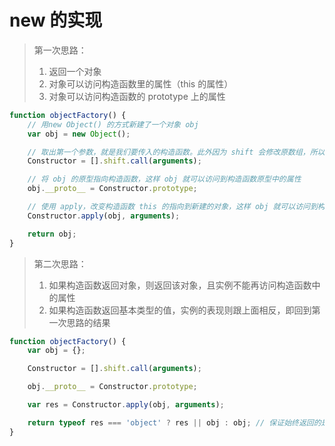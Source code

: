 # new 的实现

> 第一次思路：
> 1. 返回一个对象
> 2. 对象可以访问构造函数里的属性（this 的属性）
> 3. 对象可以访问构造函数的 prototype 上的属性

```js
function objectFactory() {
	// 用new Object() 的方式新建了一个对象 obj
	var obj = new Object();

	// 取出第一个参数，就是我们要传入的构造函数。此外因为 shift 会修改原数组，所以 arguments 会被去除第一个参数
	Constructor = [].shift.call(arguments);

	// 将 obj 的原型指向构造函数，这样 obj 就可以访问到构造函数原型中的属性
	obj.__proto__ = Constructor.prototype;

	// 使用 apply，改变构造函数 this 的指向到新建的对象，这样 obj 就可以访问到构造函数中的属性
	Constructor.apply(obj, arguments);

	return obj;
} 
```

> 第二次思路：
> 1. 如果构造函数返回对象，则返回该对象，且实例不能再访问构造函数中的属性
> 2. 如果构造函数返回基本类型的值，实例的表现则跟上面相反，即回到第一次思路的结果

```js
function objectFactory() {
	var obj = {};

	Constructor = [].shift.call(arguments);

	obj.__proto__ = Constructor.prototype;

	var res = Constructor.apply(obj, arguments);

	return typeof res === 'object' ? res || obj : obj; // 保证始终返回的是一个对象
}
```